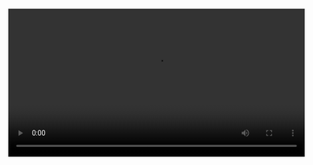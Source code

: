 <video src="SmartFarmIHU2/Simulator%20Screen%20Record%20-%20SmartFarmIHU.mp4" controls width="600"></video>


